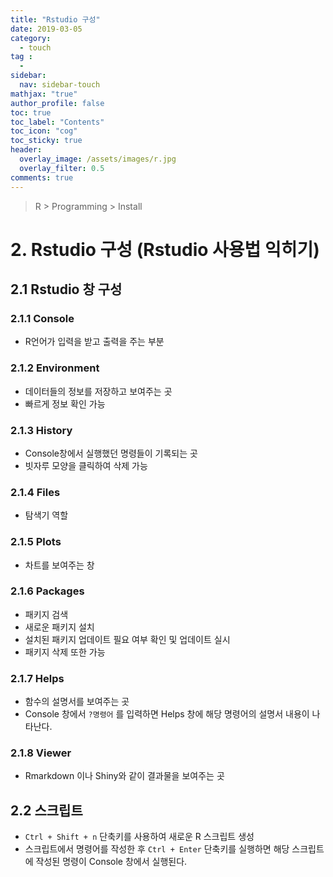 ```yaml
---
title: "Rstudio 구성"
date: 2019-03-05
category:
  - touch
tag :
  -
sidebar:
  nav: sidebar-touch
mathjax: "true"
author_profile: false
toc: true
toc_label: "Contents"
toc_icon: "cog"
toc_sticky: true
header:
  overlay_image: /assets/images/r.jpg
  overlay_filter: 0.5
comments: true
---
```

> R > Programming > Install

# 2. Rstudio 구성 (Rstudio 사용법 익히기)

## 2.1 Rstudio 창 구성

### 2.1.1 Console

- R언어가 입력을 받고 출력을 주는 부분

### 2.1.2 Environment

- 데이터들의 정보를 저장하고 보여주는 곳
- 빠르게 정보 확인 가능

### 2.1.3 History

- Console창에서 실행했던 명령들이 기록되는 곳
- 빗자루 모양을 클릭하여 삭제 가능

### 2.1.4 Files

- 탐색기 역할

### 2.1.5 Plots

- 차트를 보여주는 창

### 2.1.6 Packages

- 패키지 검색
- 새로운 패키지 설치
- 설치된 패키지 업데이트 필요 여부 확인 및 업데이트 실시
- 패키지 삭제 또한 가능

### 2.1.7 Helps

- 함수의 설명서를 보여주는 곳
- Console 창에서 `?명령어` 를 입력하면 Helps 창에 해당 명령어의 설명서 내용이 나타난다.

### 2.1.8 Viewer

- Rmarkdown 이나 Shiny와 같이 결과물을 보여주는 곳

## 2.2 스크립트

- `Ctrl + Shift + n` 단축키를 사용하여 새로운 R 스크립트 생성
- 스크립트에서 명령어를 작성한 후 `Ctrl + Enter` 단축키를 실행하면 해당 스크립트에 작성된 명령이 Console 창에서 실행된다.
